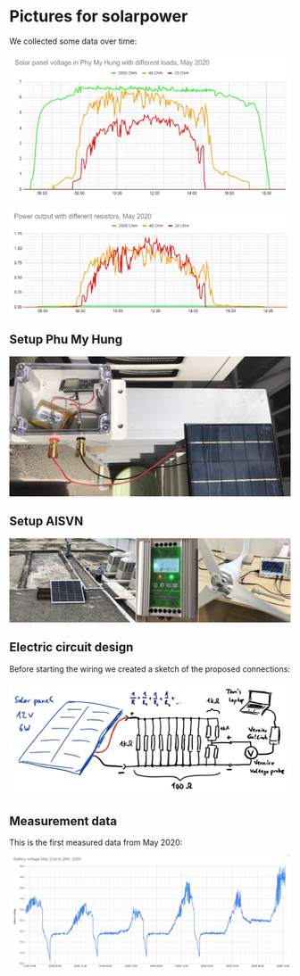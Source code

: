 # Pictures for solarpower

We collected some data over time:

![voltage in phu my hung](May2020_6V_2W_panel.jpg)

![power in phu my hung](May2020_power.jpg)

## Setup Phu My Hung

![setup1](2020-05-16_setup.jpg)

## Setup AISVN

![setup2](2020-05-15_solar.jpg)

## Electric circuit design

Before starting the wiring we created a sketch of the proposed connections:

![setup from January](setup_2020-01-16.jpg)

## Measurement data

This is the first measured data from May 2020:

![data from May 2020](2020-05-26_week.jpg)
